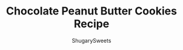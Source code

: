 ---
layout: ../../layouts/MarkdownPostLayout.astro
title: Chocolate Peanut Butter Cookies Recipe
author: ShugarySweets
pubDate: 2021-03-03
description: "Thick and chewy, these Chocolate Peanut Butter Cookies are packed with flavor. Freezer friendly and easy to make, these cookies are bursting with peanut butter chips!"
image_url: https://www.shugarysweets.com/wp-content/uploads/2021/03/chocolate-peanut-butter-cookies-facebook.jpg
tags: ["Cookies","American"]
calories: 107
protein: 1
carbohydrates: 11
fats: 7
fiber: 1
ingredients: ["1 cup melted butter","1 cup light brown sugar, packed","2 large eggs","2 teaspoons vanilla extract","1 ½ cups all-purpose flour","1 cup Ghirardelli unsweetened cocoa powder","1 teaspoon kosher salt","1 ½ teaspoons baking soda","2 packages (11 ounce each) peanut butter chips"]
serves: 36
time: "25 minutes"
prepTime: "15 minutes"
instructions: ["Preheat oven to 350 degrees F. Line a baking sheet with parchment paper, set aside.","In a large mixing bowl, combine melted butter with brown sugar. Mix until completely blended. Add in eggs, and vanilla extract until fully combined.","Add flour, cocoa powder, salt, and baking soda to mixing bowl. Beat just until incorporated. Fold in all but ½ cup of the peanut butter morsels. Chill dough 1 hour, if desired.","Using a 2 Tbsp cookie scoop, drop dough two inches apart on prepared cookie sheet. Using the reserved peanut butter chips, press 5 or 6 on top of each cookie before baking.","Bake for 10-12 minutes. The cookies will be slightly underbaked, but not runny. Allow to cool on baking sheet 5-10 minutes before moving to a wire rack to cool completely."]
nutrition: ["107 calories","11 grams carbohydrates","26 milligrams cholesterol","7 grams fat","1 grams fiber","1 grams protein","4 grams saturated fat","143 milligrams sodium","5 grams sugar","0 grams trans fat","2 grams unsaturated fat"]
---